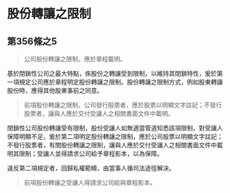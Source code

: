 # 股份轉讓之限制

## 第356條之5

> 公司股份轉讓之限制，應於章程載明。

基於閉鎖性公司之最大特點，係股份之轉讓受到限制，以維持其閉鎖特性，爰於第一項規定公司應於章程明定股份轉讓之限制。股份轉讓之限制方式，例如股東轉讓股份時，應得其他股東事前之同意。

> 前項股份轉讓之限制，公司發行股票者，應於股票以明顯文字註記；不發行股票者，讓與人應於交付受讓人之相關書面文件中載明。

閉鎖性公司股份轉讓受有限制，股份受讓人如無適當管道知悉該項限制，對受讓人保障明顯不足，爰於第二項明定股份轉讓之限制，應於公司股票以明顯文字註記；不發行股票者，有關股份轉讓之限制，讓與人應於交付受讓人之相關書面文件中載明其限制；受讓人並得請求公司給予章程影本，以為保障。

違反第二項規定者，回歸私權範疇，由當事人循司法途徑解決。

> 前項股份轉讓之受讓人得請求公司給與章程影本。
